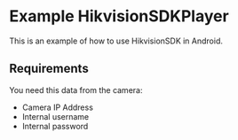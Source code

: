 # Example HikvisionSDKPlayer

This is an example of how to use HikvisionSDK in Android.


## Requirements

You need this data from the camera:

- Camera IP Address
- Internal username
- Internal password
